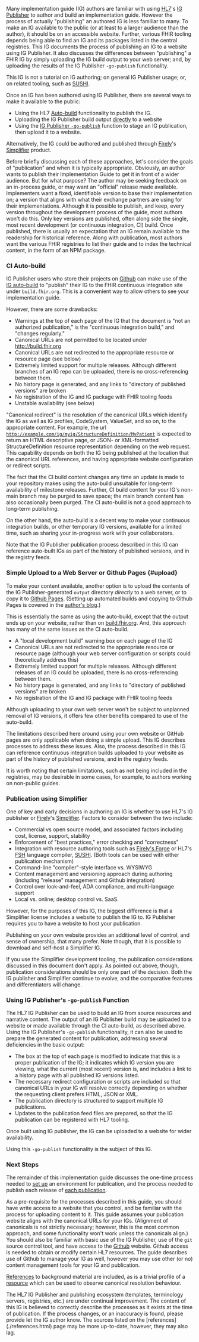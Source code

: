 Many implementation guide (IG) authors are familiar with using [HL7](http://hl7.org)'s [IG Publisher](https://github.com/HL7/fhir-ig-publisher) to author and build an implementation guide. However the process of actually "publishing" an authored IG is less familiar to many. To make an IG available to the public (or at least to a larger audience than the author), it should be on an accessible website. Further, various FHIR tooling depends being able to find an IG and its packages listed in the central registries. This IG documents the process of publishing an IG to a website using IG Publisher. It also discusses the differences between "publishing" a FHIR IG by simply uploading the IG build output to your web server; and, by uploading the results of the IG Publisher `-go-publish` functionality.

This IG is not a tutorial on IG authoring; on general IG Publisher usage; or, on related tooling, such as [SUSHI](https://fshschool.org).

Once an IG has been authored using IG Publisher, there are several ways to make it available to the public:

* Using the HL7 [Auto-build](#ci-auto-build) functionality to publish the IG.
* Uploading the IG Publisher build output [directly](#upload) to a website
* Using the [IG Publisher `-go-publish`](#using-ig-publishers--go-publish-function) function to stage an IG publication, then upload it to a website.

Alternatively, the IG could be authored and published through [Firely](https://fire.ly)'s [Simplifier](https://simplifier.net) product.

Before briefly discussing each of these approaches, let's consider the goals of "publication" and when it is typically appropriate. Obviously, an author wants to publish their Implementation Guide to get it in front of a wider audience. But for what purpose? The author may be seeking feedback on an in-process guide, or may want an "official" release made available. Implementers want a fixed, identifiable version to base their implementation on; a version that aligns with what their exchange partners are using for their implementations. Although it is possible to publish, and keep, every version throughout the development process of the guide, most authors won't do this. Only key versions are published, often along side the single, most recent development (or continuous integration, CI) build. Once published, there is usually an expectation that an IG remain available to the readership for historical reference. Along with publication, most authors want the various FHIR registries to list their guide and to index the technical content, in the form of an NPM package.

### CI Auto-build

IG Publisher users who store their projects on [Github](http://github.com) can make use of the [IG auto-build](https://github.com/FHIR/auto-ig-builder) to "publish" their IG to the FHIR continuous integration site under `build.fhir.org`. This is a convenient way to allow others to see your implementation guide.

However, there are some drawbacks:

* Warnings at the top of each page of the IG that the document is "not an authorized publication," is the "continuous integration build," and "changes regularly."
* Canonical URLs are not permitted to be located under <http://build.fhir.org>
* Canonical URLs are not redirected to the appropriate resource or resource page (see below)
* Extremely limited support for multiple releases. Although different branches of an IG repo can be uploaded, there is no cross-referencing between them.
* No history page is generated, and any links to "directory of published versions" are broken
* No registration of the IG and IG package with FHIR tooling feeds
* Unstable availability (see below)

"Canonical redirect" is the resolution of the canonical URLs which identify the IG as well as IG profiles, CodeSystem, ValueSet, and so on, to the appropriate content. For example, the url [`http://example.com/ig/myig/StructureDefinition/MyPatient`](http://example.com/ig/myig/StructureDefinition/MyPatient) is expected to return an HTML descriptive page, or JSON- or XML-formatted StructureDefinition resource representation depending on the web request. This capability depends on both the IG being published at the location that the canonical URL references, and having appropriate website configuration or redirect scripts.

The fact that the CI build content changes any time an update is made to your repository makes using the auto-build unsuitable for long-term availability of milestone releases. Further, CI build content for your IG's non-main branch may be purged to save space; the main branch content has also occasionally been purged. The CI auto-build is not a good approach to long-term publishing.

On the other hand, the auto-build is a decent way to make your continuous integration builds, or other temporary IG versions, available for a limited time, such as sharing your in-progress work with your collaborators.

Note that the IG Publisher publication process described in this IG can reference auto-built IGs as part of the history of published versions, and in the registry feeds.

### Simple Upload to a Web Server or Github Pages {#upload}

To make your content available, another option is to upload the contents of the IG Publisher-generated `output` directory *directly* to a web server, or to copy it to [Github Pages](http://github.io). (Setting up automated builds and copying to Github Pages is covered in the [author's blog](http://www.argentixinfo.com/archives/156).)

This is essentially the same as using the auto-build, except that the output ends up on your website, rather than on [build.fhir.org](http://build.fhir.org/ig). And, this approach has many of the same issues as the CI auto-build.

* A "local development build" warning box on each page of the IG
* Canonical URLs are not redirected to the appropriate resource or resource page (although your web server configuration or scripts could theoretically address this)
* Extremely limited support for multiple releases. Although different releases of an IG could be uploaded, there is no cross-referencing between them.
* No history page is generated, and any links to "directory of published versions" are broken
* No registration of the IG and IG package with FHIR tooling feeds

Although uploading to your own web server won't be subject to unplanned removal of IG versions, it offers few other benefits compared to use of the auto-build.

The limitations described here around using your own website or GitHub pages are only applicable when doing a simple upload. This IG describes processes to address these issues. Also, the process described in this IG can reference continuous integration builds uploaded to your website as part of the history of published versions, and in the registry feeds.

It is worth noting that certain limitations, such as not being included in the registries, may be desirable in some cases, for example, to authors working on non-public guides.

### Publication using Simplifier

One of key and early decisions in authoring an IG is whether to use HL7's IG publisher or [Firely](https://fire.ly)'s [Simplifier](https://simplifier.net). Factors to consider between the two include:

* Commercial vs open source model, and associated factors including cost, license, support, stability
* Enforcement of "best practices," error checking and "correctness"
* Integration with resource authoring tools such as [Firely's Forge](https://fire.ly/products/forge/) or HL7's [FSH](http://hl7.org/fhir/uv/shorthand/) language compiler, [SUSHI](https://fshschool.org). (Both tools can be used with either publication mechanism)
* Command-line "compiler"-style interface vs. WYSIWYG
* Content management and versioning approach during authoring (including "release" management and Github integration)
* Control over look-and-feel, ADA compliance, and multi-language support
* Local vs. online; desktop control vs. SaaS.

However, for the purposes of this IG, the biggest difference is that a Simplifier license includes a website to publish the IG to. IG Publisher requires you to have a website to host your publication.

Publishing on your own website provides an additional level of control, and sense of ownership, that many prefer. Note though, that it is possible to download and self-host a Simplifier IG.

If you use the Simplifier development tooling, the publication considerations discussed in this document don't apply. As pointed out above, though, publication considerations should be only one part of the decision. Both the IG publisher and Simplifier continue to evolve, and the comparative features and differentiators will change.

### Using IG Publisher's `-go-publish` Function

The HL7 IG Publisher can be used to build an IG from source resources and narrative content. The output of an IG Publisher build may be uploaded to a website or made available through the CI auto-build, as described above. Using the IG Publisher's `-go-publish` functionality, it can also be used to prepare the generated content for publication, addressing several deficiencies in the basic output:

* The box at the top of each page is modified to indicate that this is a proper publication of the IG; it indicates which IG version you are viewing, what the current (most recent) version is, and includes a link to a history page with all published IG versions listed.
* The necessary redirect configuration or scripts are included so that canonical URLs in your IG will resolve correctly depending on whether the requesting client prefers HTML, JSON or XML.
* The publication directory is structured to support multiple IG publications.
* Updates to the publication feed files are prepared, so that the IG publication can be registered with HL7 tooling.

Once built using IG publisher, the IG can be uploaded to a website for wider availability.

Using this `-go-publish` functionality is the subject of this IG.

### Next Steps

The remainder of this implementation guide discusses the one-time process needed to [set up](./setup.html) an environment for publication, and the process needed to publish each release of [each publication](./publication.html).

As a pre-requisite for the processes described in this guide, you should have write access to a website that you control, and be familiar with the process for uploading content to it. This guide assumes your publication website aligns with the canonical URLs for your IGs. (Alignment of canonicals is not strictly necessary; however, this is the most common approach, and some functionality won't work unless the canonicals align.) You should also be familiar with basic use of the IG Publisher, use of the `git` source control tool, and have access to the [Github](http://github.com) website. Github access is needed to obtain or modify certain HL7 resources. The guide describes use of Github to manage your IG as well, however you may use other (or no) content management tools for your IG and publication.

[References](./references.html) to background material are included, as is a trivial profile of a [resource](./artifacts.html) which can be used to observe canonical resolution behaviour.

<div class="dragon" markdown=1>
The HL7 IG Publisher and publishing ecosystem (templates, terminology servers, registries, etc.) are under continual improvement. The content of this IG is believed to correctly describe the processes as it exists at the time of publication. If the process changes, or an inaccuracy is found, please provide let the IG author know. The sources listed on the [references](./references.html) page may be more up-to-date, however, they may also lag.
</div>
<br>
